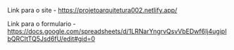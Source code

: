 Link para o site - https://projetoarquitetura002.netlify.app/

Link para o formulario - https://docs.google.com/spreadsheets/d/1LRNarYngrvQsvVbEDwf6Ij4ugipIbQRCItTQ5Jsd6fU/edit#gid=0
